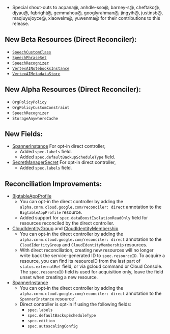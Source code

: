 *   Special shout-outs to acpana@, anhdle-sso@, barney-s@, cheftako@, djyau@,
    fqbright@, gemmahou@, googlyrahman@, jingyih@, justinsb@, maqiuyujoyce@,
    xiaoweim@, yuwenma@ for their contributions to this release.

## New Beta Resources (Direct Reconciler):

*   [`SpeechCustomClass`](https://cloud.google.com/config-connector/docs/reference/resource-docs/speech/speechcustomclass)
*   [`SpeechPhraseSet`](https://cloud.google.com/config-connector/docs/reference/resource-docs/speech/speechphraseset)
*   [`SpeechRecognizer`](https://cloud.google.com/config-connector/docs/reference/resource-docs/speech/speechrecognizer)
*   [`VertexAINotebooksInstance`](https://cloud.google.com/config-connector/docs/reference/resource-docs/notebooks/notebookinstance)
*   [`VertexAIMetadataStore`](https://cloud.google.com/config-connector/docs/reference/resource-docs/vertexai/vertexaimetadatastore)

## New Alpha Resources (Direct Reconciler):

*   `OrgPolicyPolicy`
*   `OrgPolicyCustomConstraint`
*   `SpeechRecognizer`
*   `StorageAnywhereCache`

## New Fields:

*   [SpannerInstance](https://cloud.google.com/config-connector/docs/reference/resource-docs/spanner/spannerinstance)
    For opt-in direct controller,
    *   Added `spec.labels` field.
    *   Added `spec.defaultBackupScheduleType` field.
*   [SecretManagerSecret](https://cloud.google.com/config-connector/docs/reference/resource-docs/secretmanager/secretmanagersecret)
    For opt-in direct controller,
    *   Added `spec.labels` field.

## Reconciliation Improvements:

*   [BigtableAppProfile](https://cloud.google.com/config-connector/docs/reference/resource-docs/bigtable/bigtableappprofile)
    *   You can opt-in the direct controller by adding the
        `alpha.cnrm.cloud.google.com/reconciler: direct` annotation to the
        `BigtableAppProfile` resource.
    *   Added support for `spec.dataBoostIsolationReadOnly` field for resources
        reconciled by the direct controller.
*   [CloudIdentityGroup](https://cloud.google.com/config-connector/docs/reference/resource-docs/cloudidentity/cloudidentitygroup)
    and
    [CloudIdentityMembership](https://cloud.google.com/config-connector/docs/reference/resource-docs/cloudidentity/cloudidentitymembership)
    *   You can opt-in the direct controller by adding the
        `alpha.cnrm.cloud.google.com/reconciler: direct` annotation to the
        `CloudIdentityGroup` and `CloudIdentityMembership` resources.
    *   With direct reconciliation, creating new resources will no longer write
        back the service-generated ID to `spec.resourceID`. To acquire a
        resource, you can find its resourceID from the last part of
        `status.externalRef` field, or via gcloud command or Cloud Console. The
        `spec.resourceID` field is used for acquisition only, leave the field
        unset when creating a new resource.
*   [SpannerInstance](https://cloud.google.com/config-connector/docs/reference/resource-docs/spanner/spannerinstance)
    * You can opt-in the direct controller by adding the
        `alpha.cnrm.cloud.google.com/reconciler: direct` annotation to the
        `SpannerInstance` resource`.
    * Direct controller is opt-in if using the following fields:
        * `spec.labels`
        * `spec.defaultBackupScheduleType`
        * `spec.edition`
        * `spec.autoscalingConfig`